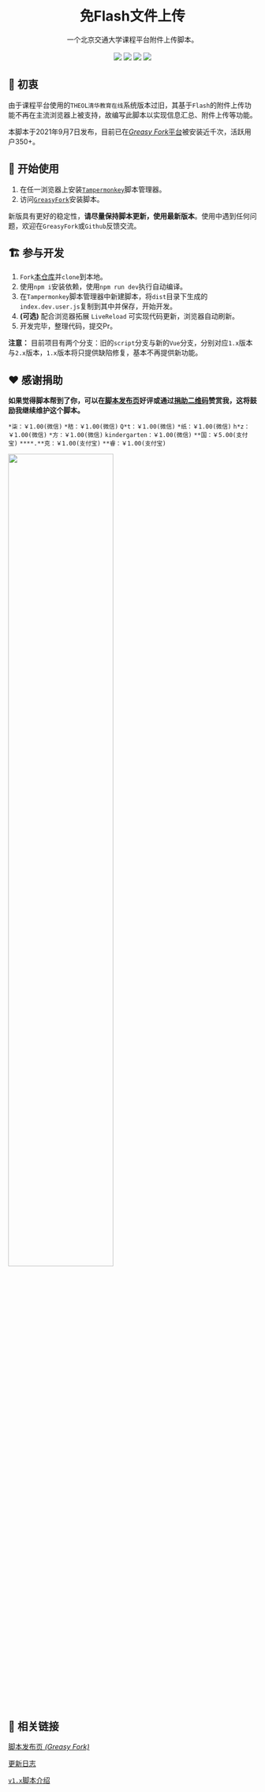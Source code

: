 <div align="center"><h1>免Flash文件上传</h1></div>
<div align="center">
一个北京交通大学课程平台附件上传脚本。</br></br>
<a href="https://github.com/ZiuChen/NO-FLASH-Upload"><img src="https://img.shields.io/badge/Github-black?logo=github"></img></a>
<img src="https://img.shields.io/static/v1?label=Node.js&message=v14.16&color=339933&style=flat-square&logo=node.js&logoColor=ffffff"></img>
<img src="https://img.shields.io/static/v1?label=Vue.js&message=v3.2&color=4FC08D&style=flat-square&logo=vue.js&logoColor=ffffff"></img>
<img src="https://img.shields.io/badge/%20License-MIT-yellow?style=flat-square&labelColor=black"></img>
</div>

## 🚀 初衷

由于课程平台使用的`THEOL清华教育在线`系统版本过旧，其基于`Flash`的附件上传功能不再在主流浏览器上被支持，故编写此脚本以实现信息汇总、附件上传等功能。

本脚本于2021年9月7日发布，目前已在[*Greasy Fork*平台](https://greasyfork.org/zh-CN/scripts/432056)被安装近千次，活跃用户350+。

## 🔰 开始使用

  1. 在任一浏览器上安装[`Tampermonkey`](https://www.tampermonkey.net/)脚本管理器。
  2. 访问[`GreasyFork`](https://greasyfork.org/zh-CN/scripts/432056)安装脚本。

  新版具有更好的稳定性，**请尽量保持脚本更新，使用最新版本**。使用中遇到任何问题，欢迎在`GreasyFork`或`Github`反馈交流。

## 🏗️ 参与开发

  1. `Fork`[本仓库](https://github.com/ZiuChen/NO-FLASH-Upload)并`clone`到本地。
  2. 使用`npm i`安装依赖，使用`npm run dev`执行自动编译。
  3.  在`Tampermonkey`脚本管理器中新建脚本，将`dist`目录下生成的`index.dev.user.js`复制到其中并保存，开始开发。
  4. **(可选)** 配合浏览器拓展 `LiveReload` 可实现代码更新，浏览器自动刷新。
  5.  开发完毕，整理代码，提交Pr。
  
  **注意：** 目前项目有两个分支：旧的`script`分支与新的`Vue`分支，分别对应`1.x`版本与`2.x`版本，`1.x`版本将只提供缺陷修复，基本不再提供新功能。
  
## ❤️ 感谢捐助

**如果觉得脚本帮到了你，可以在[脚本发布页](https://greasyfork.org/zh-CN/scripts/432056)好评或通过[捐助二维码](https://gitee.com/ziuc/utool-filebed/raw/master/Buy%20me%20a%20coffee.png)赞赏我，这将鼓励我继续维护这个脚本。**

`*柒：￥1.00(微信)`
`*秸：￥1.00(微信)`
`Q*t：￥1.00(微信)`
`*纸：￥1.00(微信)`
`h*z：￥1.00(微信)`
`*方：￥1.00(微信)`
`kindergarten：￥1.00(微信)`
`**国：￥5.00(支付宝)`
`****.**克：￥1.00(支付宝)`
`**睿：￥1.00(支付宝)`

<a href="https://gitee.com/ziuc/utool-filebed/raw/master/Buy%20me%20a%20coffee.png"><img width="65%" src="https://gitee.com/ziuc/utool-filebed/raw/master/Buy%20me%20a%20coffee.png"></img></a>
## 📎 相关链接

[脚本发布页 *(Greasy Fork)*](https://greasyfork.org/zh-CN/scripts/432056)

[更新日志](doc/update_log.md)

[`v1.x`脚本介绍](doc/usage_old.md)